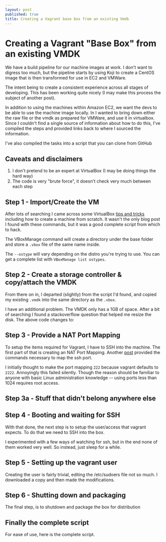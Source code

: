 ```yaml
---
layout: post
published: true
title: Creating a Vagrant base box from an existing Vmdk
---
```


# Creating a Vagrant "Base Box" from an existing VMDK

We have a build pipeline for our machine images at work. I don't want to digress too much, but the pipeline starts by using Koji to create a CentOS image that is then transformed for use in EC2 and VMWare.

The intent being to create a consistent experience across all stages of developing. This has been working quite nicely (I may make this process the subject of another post).

In addition to using the machines within Amazon EC2, we want the devs to be able to use the machine image locally. In I wanted to bring down either the raw file or the vmdk as prepared for VMWare, and use it in virtualbox. Since I couldn't find a single source of information about how to do this, I've compiled the steps and provided links back to where I sourced the information.

I've also compiled the tasks into a script that you can clone from GitHub

## Caveats and disclaimers
1. I don't pretend to be an expert at VirtualBox (I may be doing things the hard way)
2. The code is very "brute force", it doesn't check very much between each step

## Step 1 - Import/Create the VM
After lots of searching I came across some VirtualBox [tips and tricks](http://www.halfdog.net/Misc/TipsAndTricks/VirtualBox.html) including how to create a machine from scratch. It wasn't the only blog post I found with these commands, but it was a good complete script from which to hack.

<script src="https://gist.github.com/4005946.js?file=createbox-part1.sh"></script>

The VBoxManage command will create a directory under the base folder and store a `.vbox` file of the same name inside.

The `--ostype` will vary depending on the distro you're trying to use. You can get a complete list with `VBoxManage list ostypes`.

## Step 2 - Create a storage controller & copy/attach the VMDK

From there on in, I departed (slightly) from the script I'd found, and copied my existing `.vmdk` into the same directory as the `.vbox`.

<script src="https://gist.github.com/4005946.js?file=createbox-part2.sh"></script>

I have an additional problem. The VMDK only has a 1GB of space. After a bit of searching I found a stackoverflow question that helped me resize the disk. The above code changes to:
<script src="https://gist.github.com/4005946.js?file=createbox-part2-alt.sh"></script>

## Step 3 - Provide a NAT Port Mapping

To setup the items required for Vagrant, I have to SSH into the machine. The first part of that is creating an NAT Port Mapping. Another [post](http://timelordz.com/wiki/Virtualbox_Tips) provided the commands necessary to map the ssh port.

<script src="https://gist.github.com/4005946.js?file=createbox-part3.sh"></script>

I initially thought to make the port mapping `222` because vagrant defaults to `2222`. Annoyingly this failed silently. Though the reason should be familiar to anyone with basic Linux administration knowledge -- using ports less than 1024 requires root access.

## Step 3a - Stuff that didn't belong anywhere else

<script src="https://gist.github.com/4005946.js?file=createbox-part3a.sh"></script>


## Step 4 - Booting and waiting for SSH

With that done, the next step is to setup the user/access that vagrant expects. To do that we need to SSH into the box.

<script src="https://gist.github.com/4005946.js?file=createbox-part4.sh"></script>

I experimented with a few ways of watching for ssh, but in the end none of them worked very well. So instead, just sleep for a while.


## Step 5 - Setting up the vagrant user
Creating the user is fairly trivial, editing the /etc/sudoers file not so much. I downloaded a copy and then made the modifications.

<script src="https://gist.github.com/4005946.js?file=createbox-part5.sh"></script>

## Step 6 - Shutting down and packaging
The final step, is to shutdown and package the box for distribution

<script src="https://gist.github.com/4005946.js?file=createbox-part6.sh"></script>

## Finally the complete script
For ease of use, here is the complete script.

<script src="https://gist.github.com/4005946.js?file=createbox-complete.sh"></script>